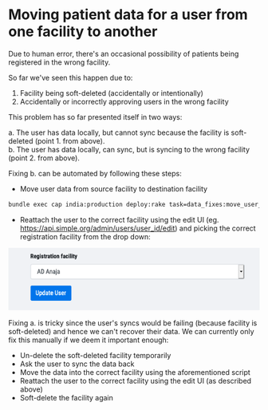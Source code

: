 # Moving patient data for a user from one facility to another

Due to human error, there's an occasional possibility of patients being registered in the wrong facility. 

So far we've seen this happen due to:

1. Facility being soft-deleted (accidentally or intentionally)
2. Accidentally or incorrectly approving users in the wrong facility

This problem has so far presented itself in two ways:

a. The user has data locally, but cannot sync because the facility is soft-deleted (point 1. from above).  
b. The user has data locally, can sync, but is syncing to the wrong facility (point 2. from above).

Fixing b. can be automated by following these steps:

* Move user data from source facility to destination facility

```bash
bundle exec cap india:production deploy:rake task=data_fixes:move_user_data_from_source_to_destination_facility[<user-id>,<source-facility-id>,<destination-facility-id]
```

* Reattach the user to the correct facility using the edit UI (eg. https://api.simple.org/admin/users/user_id/edit) and picking the correct registration facility from the drop down:

![](resources/select-user-facility.png)

Fixing a. is tricky since the user's syncs would be failing (because facility is soft-deleted) and hence we can't recover their data. We can currently only fix this manually if we deem it important enough:

* Un-delete the soft-deleted facility temporarily
* Ask the user to sync the data back
* Move the data into the correct facility using the aforementioned script
* Reattach the user to the correct facility using the edit UI (as described above)
* Soft-delete the facility again



